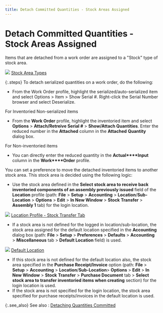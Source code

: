 ```yaml
---
title: Detach Committed Quantities - Stock Areas Assigned
---
```


# Detach Committed Quantities - Stock Areas Assigned


Items that are detached from a work order are assigned to a "Stock"  type of stock area.


![]({{site.ba_baseurl}}/img/lens.gif) [Stock  Area Types]({{site.sc_chm}}/options/miscellaneous-set-up/stock-areas/stock_area_types.html)


{:.steps}
To detach serialized quantities on a work order, do the following:

- From the Work Order  profile, highlight the serialized/auto-serialized item and select Options  > Item > Show Serial #. Right-click the Serial Number browser and  select Deserialize.



For Inventoried Non-serialized items

- From the **Work Order** profile, highlight the inventoried  item and select **Options** > **Attach/Retreive Serial #** > **Show/Attach Quantities**. Enter the reduced  number in the **Attached** column  in the **Attached** **Quantity**  dialog box.



For Non-inventoried items

- You can directly  enter the reduced quantity in the **Actual****Input** column in the **Work****Order** profile.



You can set a preference to move the detached inventoried items to another  stock area. This stock area is decided using the following logic:

- Use the stock  area defined in the **Select stock area 
 to receive back inventoried components of an assembly previously issued** field of the **Location** profile  (path: **File** > **Setup**  > **Accounting** > **Location**/**Sub-Location** > **Options**  > **Edit** > **In 
 New Window** > **Stock** **Transfer** > **Assembly 
 1** tab) for the login location.



![]({{site.ba_baseurl}}/img/lens.gif) [Location  Profile - Stock Transfer Tab]({{site.sc_chm}}/options/locations-and-sub-locations/set-up-locations/the_location_profile_stock_transfer.html)

- If a stock  area is not defined for the logged in location/sub-location, the stock  area assigned for the default location specified in the **Accounting**  dialog box (path: **File** > **Setup** > **Preferences**  > **Defaults** > **Accounting**  > **Miscellaneous** tab > **Default Location** field) is used.



![]({{site.ba_baseurl}}/img/lens.gif) [Default  Location]({{site.sc_chm}}/misc/default_location.html)

- If this stock  area is not defined for the default location also, the stock area specified  in the **Purchase Receipt/Invoice** option  (path: **File** > **Setup**  > **Accounting** > **Location**/**Sub-Location**> **Options**  > **Edit** > **In 
 New Window** > **Stock** **Transfer** > **Purchase 
 Document** tab > **Select stock 
 area to transfer inventoried items when creating** section) for the  login location is used.
- If the stock  area is not specified for the login location, the stock area specified  for purchase receipts/invoices in the default location is used.



{:.see_also}
See also
: [Detaching  Quantities Committed]({{site.ba_baseurl}}/prod-asm/detach-cmt-qty/detaching_quantities_committed_from_the_work_order_building_assemblies.html)
